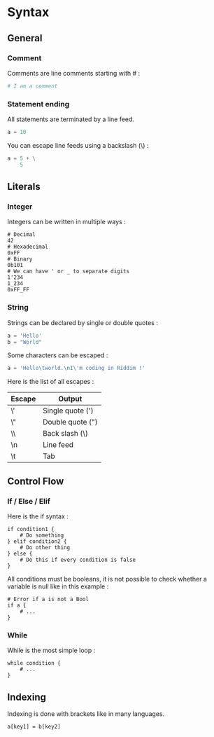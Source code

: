 # Syntax
## General
### Comment
Comments are line comments starting with # :
```py
# I am a comment
```

### Statement ending
All statements are terminated by a line feed.
```py
a = 10
```

You can escape line feeds using a backslash (\\) :
```py
a = 5 + \
    5
```

## Literals
### Integer
Integers can be written in multiple ways :
```
# Decimal
42
# Hexadecimal
0xFF
# Binary
0b101
# We can have ' or _ to separate digits
1'234
1_234
0xFF_FF
```

### String
Strings can be declared by single or double quotes :
```py
a = 'Hello'
b = "World"
```

Some characters can be escaped :
```py
a = 'Hello\tworld.\nI\'m coding in Riddim !'
```

Here is the list of all escapes :

| Escape | Output |
| ------ | ------ |
| \\' | Single quote (') |
| \\" | Double quote (") |
| \\\\ | Back slash (\\) |
| \\n | Line feed |
| \\t | Tab |

## Control Flow
### If / Else / Elif
Here is the if syntax :
```
if condition1 {
    # Do something
} elif condition2 {
    # Do other thing
} else {
    # Do this if every condition is false
}
```

All conditions must be booleans, it is not possible to check whether
a variable is null like in this example :
```
# Error if a is not a Bool
if a {
    # ...
}
```

### While
While is the most simple loop :
```
while condition {
    # ...
}
```

<!-- TODO : Not an h2 -->
## Indexing
Indexing is done with brackets like in many languages.
```
a[key1] = b[key2]
```

<!-- TODO : Print -->

